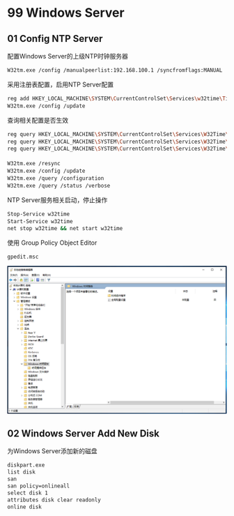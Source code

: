 # 99 Windows Server

## 01 Config NTP Server

配置Windows Server的上级NTP时钟服务器

```bash
W32tm.exe /config /manualpeerlist:192.168.100.1 /syncfromflags:MANUAL
```

采用注册表配置，启用NTP Server配置

```bash
reg add HKEY_LOCAL_MACHINE\SYSTEM\CurrentControlSet\Services\w32time\TimeProviders\NtpServer /v Enabled /t REG_DWORD /d 1 /f
W32tm.exe /config /update
```

查询相关配置是否生效

```bash
reg query HKEY_LOCAL_MACHINE\SYSTEM\CurrentControlSet\Services\W32Time\TimeProviders\NtpServer
reg query HKEY_LOCAL_MACHINE\SYSTEM\CurrentControlSet\Services\W32Time\Config
reg query HKEY_LOCAL_MACHINE\SYSTEM\CurrentControlSet\Services\W32Time\Parameters

W32tm.exe /resync
W32tm.exe /config /update
W32tm.exe /query /configuration
W32tm.exe /query /status /verbose
```

NTP Server服务相关启动，停止操作

```bash
Stop-Service w32time
Start-Service w32time
net stop w32time && net start w32time
```

使用 Group Policy Object Editor

```text
gpedit.msc
```

![](./images/windows-time.PNG)

## 02 Windows Server Add New Disk

为Windows Server添加新的磁盘

```text
diskpart.exe
list disk
san
san policy=onlineall
select disk 1
attributes disk clear readonly
online disk
```
